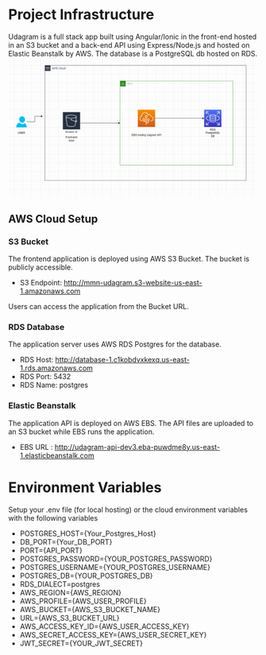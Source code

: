 # Project Infrastructure

Udagram is a full stack app built using Angular/Ionic in the front-end hosted in an S3 bucket and a back-end API using Express/Node.js and hosted on Elastic Beanstalk by AWS. The database is a PostgreSQL db hosted on RDS.
![infrastructure Digram](screenshots/infrastructure_diagram.png)

## AWS Cloud Setup

### S3 Bucket

The frontend application is deployed using AWS S3 Bucket. The bucket is publicly accessible.

- S3 Endpoint: <http://mmn-udagram.s3-website-us-east-1.amazonaws.com>

Users can access the application from the Bucket URL.

### RDS Database

The application server uses AWS RDS Postgres for the database.

- RDS Host: <http://database-1.c1kobdvxkexq.us-east-1.rds.amazonaws.com>
- RDS Port: 5432
- RDS Name: postgres

### Elastic Beanstalk

The application API is deployed on AWS EBS. The API files are uploaded to an S3 bucket while EBS runs the application.

- EBS URL : <http://udagram-api-dev3.eba-puwdme8y.us-east-1.elasticbeanstalk.com>

# Environment Variables

Setup your .env file (for local hosting) or the cloud environment variables with the following variables

- POSTGRES_HOST={Your_Postgres_Host}
- DB_PORT={Your_DB_PORT}
- PORT={API_PORT}
- POSTGRES_PASSWORD={YOUR_POSTGRES_PASSWORD}
- POSTGRES_USERNAME={YOUR_POSTGRES_USERNAME}
- POSTGRES_DB={YOUR_POSTGRES_DB}
- RDS_DIALECT=postgres
- AWS_REGION={AWS_REGION}
- AWS_PROFILE={AWS_USER_PROFILE}
- AWS_BUCKET={AWS_S3_BUCKET_NAME}
- URL={AWS_S3_BUCKET_URL}
- AWS_ACCESS_KEY_ID={AWS_USER_ACCESS_KEY}
- AWS_SECRET_ACCESS_KEY={AWS_USER_SECRET_KEY}
- JWT_SECRET={YOUR_JWT_SECRET}
